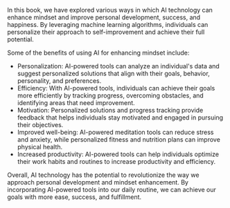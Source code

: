 
In this book, we have explored various ways in which AI technology can enhance mindset and improve personal development, success, and happiness. By leveraging machine learning algorithms, individuals can personalize their approach to self-improvement and achieve their full potential.

Some of the benefits of using AI for enhancing mindset include:

* Personalization: AI-powered tools can analyze an individual's data and suggest personalized solutions that align with their goals, behavior, personality, and preferences.
* Efficiency: With AI-powered tools, individuals can achieve their goals more efficiently by tracking progress, overcoming obstacles, and identifying areas that need improvement.
* Motivation: Personalized solutions and progress tracking provide feedback that helps individuals stay motivated and engaged in pursuing their objectives.
* Improved well-being: AI-powered meditation tools can reduce stress and anxiety, while personalized fitness and nutrition plans can improve physical health.
* Increased productivity: AI-powered tools can help individuals optimize their work habits and routines to increase productivity and efficiency.

Overall, AI technology has the potential to revolutionize the way we approach personal development and mindset enhancement. By incorporating AI-powered tools into our daily routine, we can achieve our goals with more ease, success, and fulfillment.

